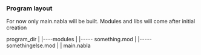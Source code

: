 ### Program layout

For now only main.nabla will be built. Modules and libs will come
after initial creation

program_dir
    |
    |----modules
    |       |----- something.mod
    |       |----- somethingelse.mod
    |
    |
   main.nabla


